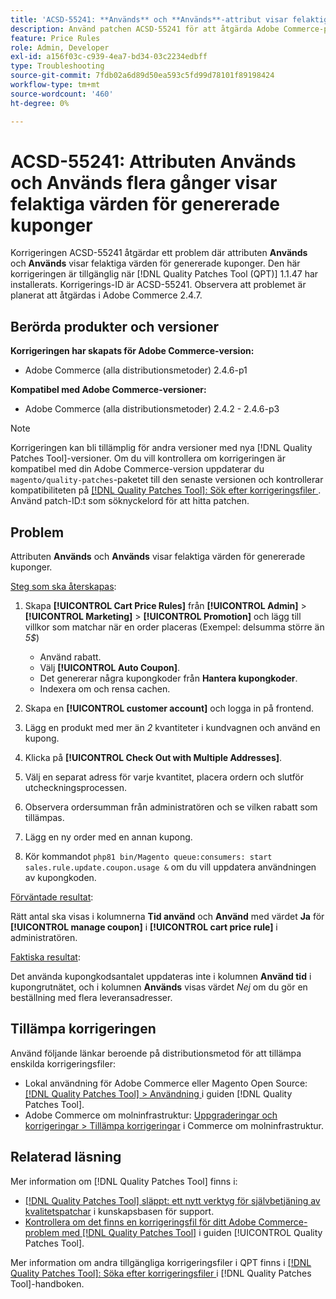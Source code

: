```yaml
---
title: 'ACSD-55241: **Används** och **Används**-attribut visar felaktiga värden för genererade kuponger'
description: Använd patchen ACSD-55241 för att åtgärda Adobe Commerce-problemet där attributen **Used** och **Times Used** visar felaktiga värden för genererade kuponger
feature: Price Rules
role: Admin, Developer
exl-id: a156f03c-c939-4ea7-bd34-03c2234edbff
type: Troubleshooting
source-git-commit: 7fdb02a6d89d50ea593c5fd99d78101f89198424
workflow-type: tm+mt
source-wordcount: '460'
ht-degree: 0%

---
```


# ACSD-55241: Attributen **Används** och **Används flera gånger** visar felaktiga värden för genererade kuponger

Korrigeringen ACSD-55241 åtgärdar ett problem där attributen **Används** och **Används** visar felaktiga värden för genererade kuponger. Den här korrigeringen är tillgänglig när [!DNL Quality Patches Tool (QPT)] 1.1.47 har installerats. Korrigerings-ID är ACSD-55241. Observera att problemet är planerat att åtgärdas i Adobe Commerce 2.4.7.

## Berörda produkter och versioner

**Korrigeringen har skapats för Adobe Commerce-version:**

* Adobe Commerce (alla distributionsmetoder) 2.4.6-p1

**Kompatibel med Adobe Commerce-versioner:**

* Adobe Commerce (alla distributionsmetoder) 2.4.2 - 2.4.6-p3

>[!NOTE]
>
>Korrigeringen kan bli tillämplig för andra versioner med nya [!DNL Quality Patches Tool]-versioner. Om du vill kontrollera om korrigeringen är kompatibel med din Adobe Commerce-version uppdaterar du `magento/quality-patches`-paketet till den senaste versionen och kontrollerar kompatibiliteten på [[!DNL Quality Patches Tool]: Sök efter korrigeringsfiler ](https://experienceleague.adobe.com/tools/commerce-quality-patches/index.html). Använd patch-ID:t som söknyckelord för att hitta patchen.

## Problem

Attributen **Används** och **Används** visar felaktiga värden för genererade kuponger.

<u>Steg som ska återskapas</u>:

1. Skapa **[!UICONTROL Cart Price Rules]** från **[!UICONTROL Admin]** > **[!UICONTROL Marketing]** > **[!UICONTROL Promotion]** och lägg till villkor som matchar när en order placeras (Exempel: delsumma större än *5$*)

   * Använd rabatt.
   * Välj **[!UICONTROL Auto Coupon]**.
   * Det genererar några kupongkoder från **Hantera kupongkoder**.
   * Indexera om och rensa cachen.

1. Skapa en **[!UICONTROL customer account]** och logga in på frontend.
1. Lägg en produkt med mer än *2* kvantiteter i kundvagnen och använd en kupong.
1. Klicka på **[!UICONTROL Check Out with Multiple Addresses]**.
1. Välj en separat adress för varje kvantitet, placera ordern och slutför utcheckningsprocessen.
1. Observera ordersumman från administratören och se vilken rabatt som tillämpas.
1. Lägg en ny order med en annan kupong.
1. Kör kommandot `php81 bin/Magento queue:consumers: start sales.rule.update.coupon.usage &` om du vill uppdatera användningen av kupongkoden.

<u>Förväntade resultat</u>:

Rätt antal ska visas i kolumnerna **Tid använd** och **Använd** med värdet **Ja** för **[!UICONTROL manage coupon]** i **[!UICONTROL cart price rule]** i administratören.

<u>Faktiska resultat</u>:

Det använda kupongkodsantalet uppdateras inte i kolumnen **Använd tid** i kupongrutnätet, och i kolumnen **Används** visas värdet *Nej* om du gör en beställning med flera leveransadresser.

## Tillämpa korrigeringen

Använd följande länkar beroende på distributionsmetod för att tillämpa enskilda korrigeringsfiler:

* Lokal användning för Adobe Commerce eller Magento Open Source: [[!DNL Quality Patches Tool] > Användning ](/help/tools/quality-patches-tool/usage.md) i guiden [!DNL Quality Patches Tool].
* Adobe Commerce om molninfrastruktur: [Uppgraderingar och korrigeringar > Tillämpa korrigeringar](https://experienceleague.adobe.com/docs/commerce-cloud-service/user-guide/develop/upgrade/apply-patches.html) i Commerce om molninfrastruktur.

## Relaterad läsning

Mer information om [!DNL Quality Patches Tool] finns i:

* [[!DNL Quality Patches Tool] släppt: ett nytt verktyg för självbetjäning av kvalitetspatchar](https://experienceleague.adobe.com/en/docs/commerce-operations/tools/quality-patches-tool/quality-patches-tool-to-self-serve-quality-patches) i kunskapsbasen för support.
* [Kontrollera om det finns en korrigeringsfil för ditt Adobe Commerce-problem med  [!DNL Quality Patches Tool]](/help/tools/quality-patches-tool/patches-available-in-qpt/check-patch-for-magento-issue-with-magento-quality-patches.md) i guiden [!UICONTROL Quality Patches Tool].


Mer information om andra tillgängliga korrigeringsfiler i QPT finns i [[!DNL Quality Patches Tool]: Söka efter korrigeringsfiler ](https://experienceleague.adobe.com/tools/commerce-quality-patches/index.html) i [!DNL Quality Patches Tool]-handboken.
